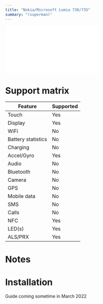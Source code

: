 ```yaml
---
title: "Nokia/Microsoft Lumia 730/735"
summary: "(superman)"
---
```


![Nokia Lumia 730 front](/img/superman.md)
# Support matrix
| Feature | Supported |
| --- | ----------- |
| Touch | Yes |
| Display | Yes |
| WiFi | No |
| Battery statistics | No |
| Charging | No |
| Accel/Gyro | Yes |
| Audio | No |
| Bluetooth | No |
| Camera | No |
| GPS | No |
| Mobile data | No |
| SMS | No |
| Calls | No |
| NFC | Yes |
| LED(s) | Yes |
| ALS/PRX | Yes |

# Notes

# Installation

Guide coming sometime in March 2022
